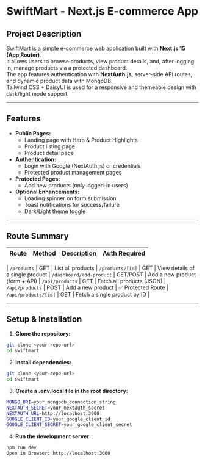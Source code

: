 # SwiftMart - Next.js E-commerce App

## Project Description
SwiftMart is a simple e-commerce web application built with **Next.js 15 (App Router)**.  
It allows users to browse products, view product details, and, after logging in, manage products via a protected dashboard.  
The app features authentication with **NextAuth.js**, server-side API routes, and dynamic product data with MongoDB.  
Tailwind CSS + DaisyUI is used for a responsive and themeable design with dark/light mode support.

---

## Features
- **Public Pages:**  
  - Landing page with Hero & Product Highlights  
  - Product listing page  
  - Product detail page  
- **Authentication:**  
  - Login with Google (NextAuth.js) or credentials  
  - Protected product management pages  
- **Protected Pages:**  
  - Add new products (only logged-in users)  
- **Optional Enhancements:**  
  - Loading spinner on form submission  
  - Toast notifications for success/failure  
  - Dark/Light theme toggle  

---
## Route Summary

| Route | Method | Description | Auth Required |
|-------|--------|------------|---------------|


| `/products` | GET | List all products
| `/products/[id]` | GET | View details of a single product
| `/dashboard/add-product` | GET/POST | Add a new product (form + API)
| `/api/products` | GET | Fetch all products (JSON) 
| `/api/products` | POST | Add a new product | ✅ Protected Route 
| `/api/products/[id]` | GET | Fetch a single product by ID | 



---

## Setup & Installation

1. **Clone the repository:**
```bash
git clone <your-repo-url>
cd swiftmart
```

2. **Install dependencies:**
```bash
git clone <your-repo-url>
cd swiftmart
```
3. **Create a .env.local file in the root directory:**
```bash
MONGO_URI=your_mongodb_connection_string
NEXTAUTH_SECRET=your_nextauth_secret
NEXTAUTH_URL=http://localhost:3000
GOOGLE_CLIENT_ID=your_google_client_id
GOOGLE_CLIENT_SECRET=your_google_client_secret
```
4. **Run the development server:**
```bash
npm run dev
Open in Browser: http://localhost:3000
```

